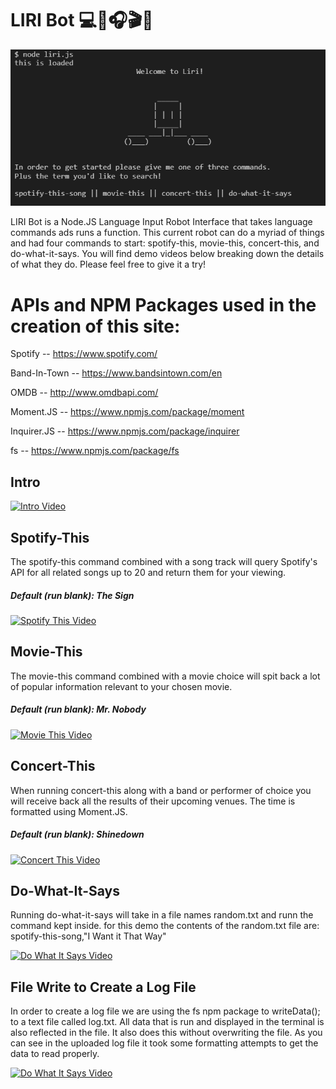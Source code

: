 # LIRI Bot :computer::microphone::headphones::clapper::floppy_disk:
![LIRI_Bot Pic](liribot.PNG)

LIRI Bot is a Node.JS Language Input Robot Interface that takes language commands ads runs a function. This current robot can do a myriad of things and had four commands to start: spotify-this, movie-this, concert-this, and do-what-it-says. You will find demo videos below breaking down the details of what they do. Please feel free to give it a try!


# APIs and NPM Packages used in the creation of this site:

Spotify -- https://www.spotify.com/

Band-In-Town -- https://www.bandsintown.com/en

OMDB -- http://www.omdbapi.com/

Moment.JS -- https://www.npmjs.com/package/moment

Inquirer.JS -- https://www.npmjs.com/package/inquirer

fs -- https://www.npmjs.com/package/fs


## Intro 

[![Intro Video](http://img.youtube.com/vi/YgwV22wvXxY/0.jpg)](http://www.youtube.com/watch?v=YgwV22wvXxY)



## Spotify-This
The spotify-this command combined with a song track will query Spotify's API for all related songs up to 20 and return them for your viewing.

##### <i>Default (run blank): The Sign </i>

[![Spotify This Video](http://img.youtube.com/vi/z4pn09KQCRI/0.jpg)](http://www.youtube.com/watch?v=z4pn09KQCRI)



## Movie-This

The movie-this command combined with a movie choice will spit back a lot of popular information relevant to your chosen movie.

##### <i>Default (run blank): Mr. Nobody</i>

[![Movie This Video](http://img.youtube.com/vi/U8Zh1yWwQ70/0.jpg)](http://www.youtube.com/watch?v=U8Zh1yWwQ70)



## Concert-This

When running concert-this along with a band or performer of choice you will receive back all the results of their upcoming venues. The time is formatted using Moment.JS.

##### <i>Default (run blank): Shinedown</i>

[![Concert This Video](http://img.youtube.com/vi/bn7m2P4zm1o/0.jpg)](http://www.youtube.com/watch?v=bn7m2P4zm1o)



## Do-What-It-Says

Running do-what-it-says will take in a file names random.txt and runn the command kept inside. for this demo the contents of the random.txt file are: spotify-this-song,"I Want it That Way"

[![Do What It Says Video](http://img.youtube.com/vi/pSDE4_URXXs/0.jpg)](http://www.youtube.com/watch?v=pSDE4_URXXs)



## File Write to Create a Log File

In order to create a log file we are using the fs npm package to writeData(); to a text file called log.txt. All data that is run and displayed in the terminal is also reflected in the file. It also does this without overwriting the file. As you can see in the uploaded log file it took some formatting attempts to get the data to read properly.

[![Do What It Says Video](http://img.youtube.com/vi/4NqoqDAivEo/0.jpg)](http://www.youtube.com/watch?v=4NqoqDAivEo)
